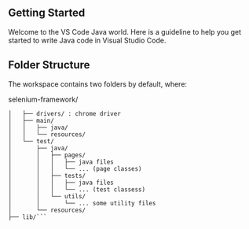 ## Getting Started

Welcome to the VS Code Java world. Here is a guideline to help you get started to write Java code in Visual Studio Code.

## Folder Structure

The workspace contains two folders by default, where:

selenium-framework/

```├── src/ : the folder to maintain sources
│   ├── drivers/ : chrome driver 
│   ├── main/
│   │   ├── java/
│   │   └── resources/
│   └── test/
│       ├── java/
│       │   ├── pages/
│       │   │   ├── java files
│       │   │   └── ... (page classes)
│       │   ├── tests/
│       │   │   ├── java files
│       │   │   └── ... (test classess)
│       │   └── utils/
│       │       └── ... some utility files
│       └── resources/
├── lib/```
